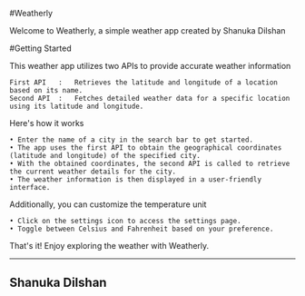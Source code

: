 #Weatherly

Welcome to Weatherly, a simple weather app created by Shanuka Dilshan

#Getting Started

This weather app utilizes two APIs to provide accurate weather information

    First API   :   Retrieves the latitude and longitude of a location based on its name.
    Second API  :   Fetches detailed weather data for a specific location using its latitude and longitude.

Here's how it works

    • Enter the name of a city in the search bar to get started.
    • The app uses the first API to obtain the geographical coordinates (latitude and longitude) of the specified city.
    • With the obtained coordinates, the second API is called to retrieve the current weather details for the city.
    • The weather information is then displayed in a user-friendly interface.

Additionally, you can customize the temperature unit

    • Click on the settings icon to access the settings page.
    • Toggle between Celsius and Fahrenheit based on your preference.

That's it! Enjoy exploring the weather with Weatherly.

---------------
Shanuka Dilshan
---------------
